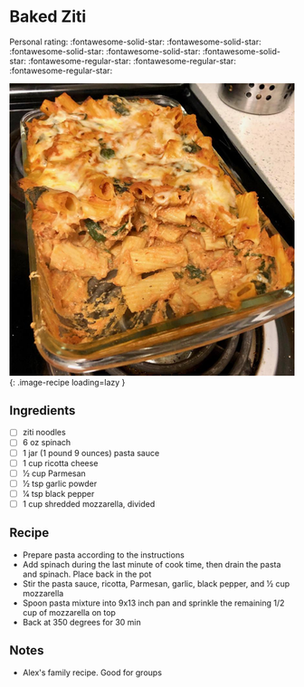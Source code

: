 <!-- Needs Manual Review -->

<!-- Do not modify sections with "AUTO-*". They are updated by make.py -->

# Baked Ziti

<!-- rating=2; (User can specify rating on scale of 1-5) -->
<!-- AUTO-UserRating -->
Personal rating: :fontawesome-solid-star: :fontawesome-solid-star: :fontawesome-solid-star: :fontawesome-solid-star: :fontawesome-solid-star: :fontawesome-regular-star: :fontawesome-regular-star: :fontawesome-regular-star:
<!-- /AUTO-UserRating -->

<!-- name_image=baked_ziti.jpeg; (User can specify image name) -->
<!-- AUTO-Image -->
![baked_ziti.jpeg](./baked_ziti.jpeg){: .image-recipe loading=lazy }
<!-- /AUTO-Image -->

## Ingredients

* [ ] ziti noodles
* [ ] 6 oz spinach
* [ ] 1 jar (1 pound 9 ounces) pasta sauce
* [ ] 1 cup ricotta cheese
* [ ] 1⁄2 cup Parmesan
* [ ] 1⁄2 tsp garlic powder
* [ ] 1⁄4 tsp black pepper
* [ ] 1 cup shredded mozzarella, divided

## Recipe

* Prepare pasta according to the instructions
* Add spinach during the last minute of cook time, then drain the pasta and spinach. Place back in the pot
* Stir the pasta sauce, ricotta, Parmesan, garlic, black pepper, and 1⁄2 cup mozzarella
* Spoon pasta mixture into 9x13 inch pan and sprinkle the remaining 1/2 cup of mozzarella on top
* Back at 350 degrees for 30 min

## Notes

* Alex's family recipe. Good for groups
